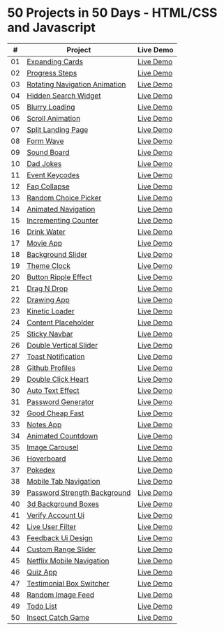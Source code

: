 # 50 Projects in 50 Days - HTML/CSS and Javascript

|  #  | Project                                                                                         | Live Demo                                                  |
| :-: | ----------------------------------------------------------------------------------------------- | ---------------------------------------------------------- |
| 01  | [Expanding Cards](https://github.com/esatakpunar/50projects50days/tree/main/01_expanding-cards) | [Live Demo](https://projects-expanding-cards.netlify.app/) |
| 02  | [Progress Steps](https://github.com/esatakpunar/50projects50days/tree/main/02_progress-steps)   | [Live Demo](https://projects-progress-steps.netlify.app/)  |
| 03  | [Rotating Navigation Animation](https://github.com/esatakpunar/50projects50days/tree/main/03_rotating-navigation)                                                               | [Live Demo](https://projects-rotating-navigation.netlify.app/)                                              |
| 04  | [Hidden Search Widget](https://github.com/esatakpunar/50projects50days/tree/main/04-hidden-search-widget)                                                                        | [Live Demo](https://projects-hidden-search.netlify.app/)                                              |
| 05  | [Blurry Loading](https://github.com/esatakpunar/50projects50days/tree/main/05_blurry-loading)                                                                              | [Live Demo](https://projects-blurry-loading.netlify.app/)                                              |
| 06  | [Scroll Animation](https://github.com/esatakpunar/50projects50days/tree/main/06_scroll-animation)                                                                            | [Live Demo](https://projects-scroll-animation.netlify.app/)                                              |
| 07  | [Split Landing Page](https://github.com/esatakpunar/50projects50days/tree/main/07_split-landing-page)                                                                          | [Live Demo](https://projects-split-landing-page.netlify.app/)                                              |
| 08  | [Form Wave](https://github.com/esatakpunar/50projects50days/tree/main/08_form-wave-animation)                                                                                   | [Live Demo](https://projects-form-wave-animation.netlify.app/)                                              |
| 09  | [Sound Board](https://github.com/esatakpunar/50projects50days/tree/main/09_sound-board)                                                                                 | [Live Demo](https://projects-sound-board.netlify.app/)                                              |
| 10  | [Dad Jokes]()                                                                                   | [Live Demo]()                                              |
| 11  | [Event Keycodes]()                                                                              | [Live Demo]()                                              |
| 12  | [Faq Collapse]()                                                                                | [Live Demo]()                                              |
| 13  | [Random Choice Picker]()                                                                        | [Live Demo]()                                              |
| 14  | [Animated Navigation]()                                                                         | [Live Demo]()                                              |
| 15  | [Incrementing Counter]()                                                                        | [Live Demo]()                                              |
| 16  | [Drink Water]()                                                                                 | [Live Demo]()                                              |
| 17  | [Movie App]()                                                                                   | [Live Demo]()                                              |
| 18  | [Background Slider]()                                                                           | [Live Demo]()                                              |
| 19  | [Theme Clock]()                                                                                 | [Live Demo]()                                              |
| 20  | [Button Ripple Effect]()                                                                        | [Live Demo]()                                              |
| 21  | [Drag N Drop]()                                                                                 | [Live Demo]()                                              |
| 22  | [Drawing App]()                                                                                 | [Live Demo]()                                              |
| 23  | [Kinetic Loader]()                                                                              | [Live Demo]()                                              |
| 24  | [Content Placeholder]()                                                                         | [Live Demo]()                                              |
| 25  | [Sticky Navbar]()                                                                               | [Live Demo]()                                              |
| 26  | [Double Vertical Slider]()                                                                      | [Live Demo]()                                              |
| 27  | [Toast Notification]()                                                                          | [Live Demo]()                                              |
| 28  | [Github Profiles]()                                                                             | [Live Demo]()                                              |
| 29  | [Double Click Heart]()                                                                          | [Live Demo]()                                              |
| 30  | [Auto Text Effect]()                                                                            | [Live Demo]()                                              |
| 31  | [Password Generator]()                                                                          | [Live Demo]()                                              |
| 32  | [Good Cheap Fast]()                                                                             | [Live Demo]()                                              |
| 33  | [Notes App]()                                                                                   | [Live Demo]()                                              |
| 34  | [Animated Countdown]()                                                                          | [Live Demo]()                                              |
| 35  | [Image Carousel]()                                                                              | [Live Demo]()                                              |
| 36  | [Hoverboard]()                                                                                  | [Live Demo]()                                              |
| 37  | [Pokedex]()                                                                                     | [Live Demo]()                                              |
| 38  | [Mobile Tab Navigation]()                                                                       | [Live Demo]()                                              |
| 39  | [Password Strength Background]()                                                                | [Live Demo]()                                              |
| 40  | [3d Background Boxes]()                                                                         | [Live Demo]()                                              |
| 41  | [Verify Account Ui]()                                                                           | [Live Demo]()                                              |
| 42  | [Live User Filter]()                                                                            | [Live Demo]()                                              |
| 43  | [Feedback Ui Design]()                                                                          | [Live Demo]()                                              |
| 44  | [Custom Range Slider]()                                                                         | [Live Demo]()                                              |
| 45  | [Netflix Mobile Navigation]()                                                                   | [Live Demo]()                                              |
| 46  | [Quiz App]()                                                                                    | [Live Demo]()                                              |
| 47  | [Testimonial Box Switcher]()                                                                    | [Live Demo]()                                              |
| 48  | [Random Image Feed]()                                                                           | [Live Demo]()                                              |
| 49  | [Todo List]()                                                                                   | [Live Demo]()                                              |
| 50  | [Insect Catch Game]()                                                                           | [Live Demo]()                                              |
